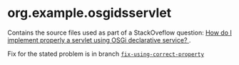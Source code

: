# org.example.osgidsservlet

Contains the source files used as part of a StackOveflow question: [How do I implement properly a servlet using OSGi declarative service?
][1].

Fix for the stated problem is in branch [`fix-using-correct-property`][2]

[1]: https://stackoverflow.com/q/56026214/5640649
[2]: https://github.com/lealceldeiro/org.example.osgidsservlet/tree/fix-using-correct-property
